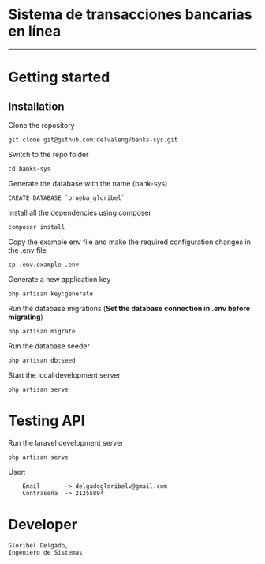 # Sistema de transacciones bancarias en línea

----------

# Getting started

## Installation

Clone the repository

    git clone git@github.com:delvaleng/banks-sys.git

Switch to the repo folder

    cd banks-sys

Generate the database with the name (bank-sys)

    CREATE DATABASE `prueba_gloribel`

Install all the dependencies using composer

    composer install

Copy the example env file and make the required configuration changes in the .env file

    cp .env.example .env

Generate a new application key

    php artisan key:generate

Run the database migrations (**Set the database connection in .env before migrating**)

    php artisan migrate

Run the database seeder

    php artisan db:seed

Start the local development server

    php artisan serve


# Testing API

Run the laravel development server

    php artisan serve

User:

        Email       -> delgadogloribelv@gmail.com
        Contraseña  -> 21255894


# Developer

    Gloribel Delgado,
    Ingeniero de Sistemas
